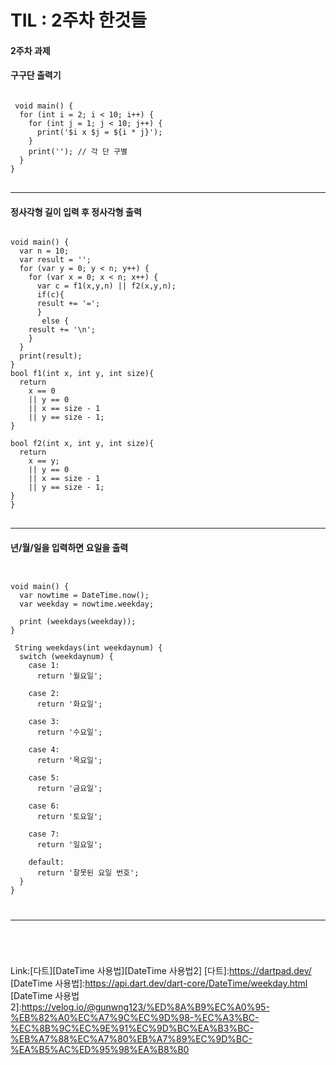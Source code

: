 # TIL : 2주차 한것들

#### 2주차 과제

#### 구구단 출력기
<pre>
<code>
 void main() {
  for (int i = 2; i < 10; i++) {
    for (int j = 1; j < 10; j++) {
      print('$i x $j = ${i * j}');
    }
    print(''); // 각 단 구별
  }
}   
</code>
</pre>

<hr></hr>

#### 정사각형 길이 입력 후 정사각형 출력

<pre>
<code>
void main() {
  var n = 10;
  var result = '';
  for (var y = 0; y < n; y++) {
    for (var x = 0; x < n; x++) {
      var c = f1(x,y,n) || f2(x,y,n);
      if(c){
      result += '=';
      }
       else {
    result += '\n';
    }
  }
  print(result);
}
bool f1(int x, int y, int size){
  return 
    x == 0 
    || y == 0 
    || x == size - 1
    || y == size - 1;
}

bool f2(int x, int y, int size){
  return 
    x == y; 
    || y == 0 
    || x == size - 1
    || y == size - 1;
}
}
</code>
</pre>

<hr></hr>

#### 년/월/일을 입력하면 요일을 출력

<pre>
<code>

void main() {
  var nowtime = DateTime.now();
  var weekday = nowtime.weekday;

  print (weekdays(weekday));
}

 String weekdays(int weekdaynum) {
  switch (weekdaynum) {
    case 1:
      return '월요일';

    case 2:
      return '화요일';

    case 3:
      return '수요일';

    case 4:
      return '목요일';

    case 5:
      return '금요일';

    case 6:
      return '토요일';

    case 7:
      return '일요일';
      
    default:
      return '잘못된 요일 번호';
  }
}

 <hr></hr>
 
</code>
</pre>
Link:[다트][DateTime 사용법][DateTime 사용법2]
[다트]:https://dartpad.dev/
[DateTime 사용법]:https://api.dart.dev/dart-core/DateTime/weekday.html
[DateTime 사용법2]:https://velog.io/@gunwng123/%ED%8A%B9%EC%A0%95-%EB%82%A0%EC%A7%9C%EC%9D%98-%EC%A3%BC-%EC%8B%9C%EC%9E%91%EC%9D%BC%EA%B3%BC-%EB%A7%88%EC%A7%80%EB%A7%89%EC%9D%BC-%EA%B5%AC%ED%95%98%EA%B8%B0

